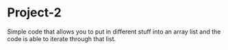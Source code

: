 # Project-2

Simple code that allows you to put in different stuff into an array list and the code is able to iterate through that list.
